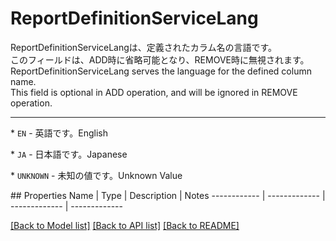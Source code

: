 # ReportDefinitionServiceLang

<div lang=\"ja\"> ReportDefinitionServiceLangは、定義されたカラム名の言語です。<br> このフィールドは、ADD時に省略可能となり、REMOVE時に無視されます。 </div> <div lang=\"en\"> ReportDefinitionServiceLang serves the language for the defined column name. <br> This field is optional in ADD operation, and will be ignored in REMOVE operation. </div> <hr> <p>* <code>EN</code> - <span lang=\"ja\">英語です。</span><span lang=\"en\">English</span></p> <p>* <code>JA</code> - <span lang=\"ja\">日本語です。</span><span lang=\"en\">Japanese</span></p> <p>* <code>UNKNOWN</code> - <span lang=\"ja\">未知の値です。</span><span lang=\"en\">Unknown Value</span></p> 
## Properties
Name | Type | Description | Notes
------------ | ------------- | ------------- | -------------

[[Back to Model list]](../README.md#documentation-for-models) [[Back to API list]](../README.md#documentation-for-api-endpoints) [[Back to README]](../README.md)


